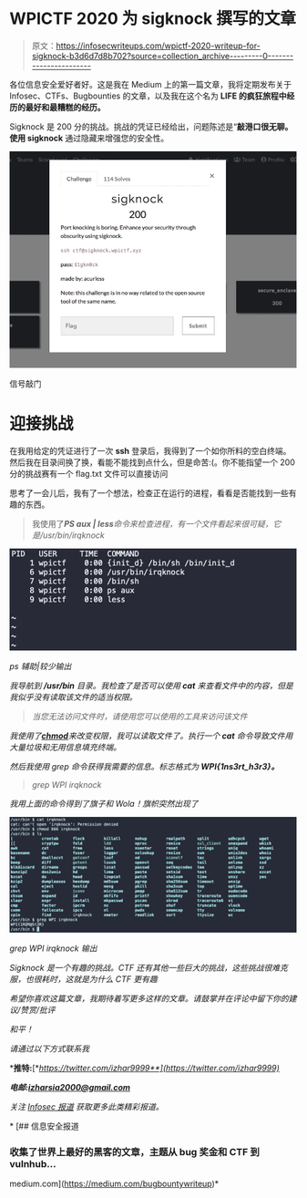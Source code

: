 # WPICTF 2020 为 sigknock 撰写的文章

> 原文：<https://infosecwriteups.com/wpictf-2020-writeup-for-sigknock-b3d6d7d8b702?source=collection_archive---------0----------------------->

各位信息安全爱好者好。这是我在 Medium 上的第一篇文章，我将定期发布关于 Infosec、CTFs、Bugbounties 的文章，以及我在这个名为 **LIFE 的疯狂旅程中经历的最好和最糟糕的经历。**

Sigknock 是 200 分的挑战。挑战的凭证已经给出，问题陈述是“**敲港口很无聊。使用 sigknock** 通过隐藏来增强您的安全性。

![](img/41024a1f52ccf5d08f56d2c8d8a3f75a.png)

信号敲门

# 迎接挑战

在我用给定的凭证进行了一次 **ssh** 登录后，我得到了一个如你所料的空白终端。然后我在目录间换了换，看能不能找到点什么，但是命苦:(。你不能指望一个 200 分的挑战赛有一个 flag.txt 文件可以直接访问

思考了一会儿后，我有了一个想法，检查正在运行的进程，看看是否能找到一些有趣的东西。

> 我使用了***PS aux | less****命令来检查进程，有一个文件看起来很可疑，它是/usr/bin/irqknock*

*![](img/c0bac32a0d222f6f7c9e26ccd8f3d2d5.png)*

*ps 辅助|较少输出*

*我导航到 ***/usr/bin*** 目录。我检查了是否可以使用 ***cat*** 来查看文件中的内容，但是我似乎没有读取该文件的适当权限。*

> *当您无法访问文件时，请使用您可以使用的工具来访问该文件*

*我使用了[***chmod***](https://www.howtogeek.com/437958/how-to-use-the-chmod-command-on-linux/)来改变权限，我可以读取文件了。执行一个 ***cat*** 命令导致文件用大量垃圾和无用信息填充终端。*

*然后我使用 grep 命令获得我需要的信息。标志格式为 **WPI{1ns3rt_h3r3}。***

> *grep WPI irqknock*

*我用上面的命令得到了旗子和 Wola！旗帜突然出现了*

*![](img/904e8969ea62d03d07508e36678a7820.png)*

*grep WPI irqknock 输出*

*Sigknock 是一个有趣的挑战。CTF 还有其他一些巨大的挑战，这些挑战很难克服，也很耗时，这就是为什么 CTF 更有趣*

*希望你喜欢这篇文章，我期待着写更多这样的文章。请鼓掌并在评论中留下你的建议/赞赏/批评*

*和平！*

*请通过以下方式联系我*

***推特:**[**https://twitter.com/izhar9999**](https://twitter.com/izhar9999)*

***电邮:izharsia2000@gmail.com***

**关注* [*Infosec 报道*](https://medium.com/bugbountywriteup) *获取更多此类精彩报道。**

*[](https://medium.com/bugbountywriteup) [## 信息安全报道

### 收集了世界上最好的黑客的文章，主题从 bug 奖金和 CTF 到 vulnhub…

medium.com](https://medium.com/bugbountywriteup)*
